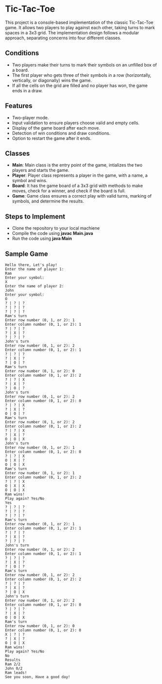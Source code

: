 # Tic-Tac-Toe
This project is a console-based implementation of the classic Tic-Tac-Toe game. It allows two players to play against each other, taking turns to mark spaces in a 3x3 grid. The implementation design follows a modular approach, separating concerns into four different classes.

## Conditions
 - Two players make their turns to mark their symbols on an unfilled box of a board.
 - The first player who gets three of their symbols in a row (horizontally, vertically, or diagonally) wins the game.
 - If all the cells on the grid are filled and no player has won, the game ends in a draw.

## Features
- Two-player mode.
- Input validation to ensure players choose valid and empty cells.
- Display of the game board after each move.
- Detection of win conditions and draw conditions.
- Option to restart the game after it ends.

## Classes
 - **Main**: Main class is the entry point of the game, intializes the two players and starts the game.
 - **Player**: Player class represents a player in the game, with a name, a symbol and wins.
 - **Board**: It has the game board of a 3x3 grid with methods to make moves, check for a winner, and check if the board is full.
 - **Game**: Game class ensures a correct play with valid turns, marking of symbols, and determine the results.

## Steps to Implement
- Clone the repository to your local machiene
- Compile the code using **javac Main.java**
- Run the code using **java Main**

## Sample Game
~~~
Hello there, Let's play!
Enter the name of player 1:
Ram
Enter your symbol:
X
Enter the name of player 2:
John
Enter your symbol:
O
? | ? | ?
? | ? | ?
? | ? | ?
Ram's turn
Enter row number (0, 1, or 2): 1
Enter column number (0, 1, or 2): 1
? | ? | ?
? | X | ?
? | ? | ?
John's turn
Enter row number (0, 1, or 2): 2
Enter column number (0, 1, or 2): 1
? | ? | ?
? | X | ?
? | O | ?
Ram's turn
Enter row number (0, 1, or 2): 0
Enter column number (0, 1, or 2): 2
? | ? | X
? | X | ?
? | O | ?
John's turn
Enter row number (0, 1, or 2): 2
Enter column number (0, 1, or 2): 0
? | ? | X
? | X | ?
O | O | ?
Ram's turn
Enter row number (0, 1, or 2): 2
Enter column number (0, 1, or 2): 2
? | ? | X
? | X | ?
O | O | X
John's turn
Enter row number (0, 1, or 2): 1
Enter column number (0, 1, or 2): 0
? | ? | X
O | X | ?
O | O | X
Ram's turn
Enter row number (0, 1, or 2): 1
Enter column number (0, 1, or 2): 2
? | ? | X
O | X | X
O | O | X
Ram wins!
Play again? Yes/No
Yes
? | ? | ?
? | ? | ?
? | ? | ?
Ram's turn
Enter row number (0, 1, or 2): 1
Enter column number (0, 1, or 2): 1
? | ? | ?
? | X | ?
? | ? | ?
John's turn
Enter row number (0, 1, or 2): 2
Enter column number (0, 1, or 2): 1
? | ? | ?
? | X | ?
? | O | ?
Ram's turn
Enter row number (0, 1, or 2): 2
Enter column number (0, 1, or 2): 2
? | ? | ?
? | X | ?
? | O | X
John's turn
Enter row number (0, 1, or 2): 2
Enter column number (0, 1, or 2): 0
? | ? | ?
? | X | ?
O | O | X
Ram's turn
Enter row number (0, 1, or 2): 0
Enter column number (0, 1, or 2): 0
X | ? | ?
? | X | ?
O | O | X
Ram wins!
Play again? Yes/No
No
Results
Ram 2/2
John 0/2
Ram leads!
See you soon, Have a good day!
~~~
